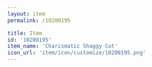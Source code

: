 ```yaml
---
layout: item
permalink: /10200195

title: Item
id: '10200195'
item_name: 'Charismatic Shaggy Cut'
icon_url: 'item/icon/customize/10200195.png'
---
```

